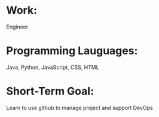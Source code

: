 # Work:
Engineer

# Programming Lauguages:
Java, Python, JavaScript, CSS, HTML

# Short-Term Goal:
Learn to use github to manage project
and support DevOps


